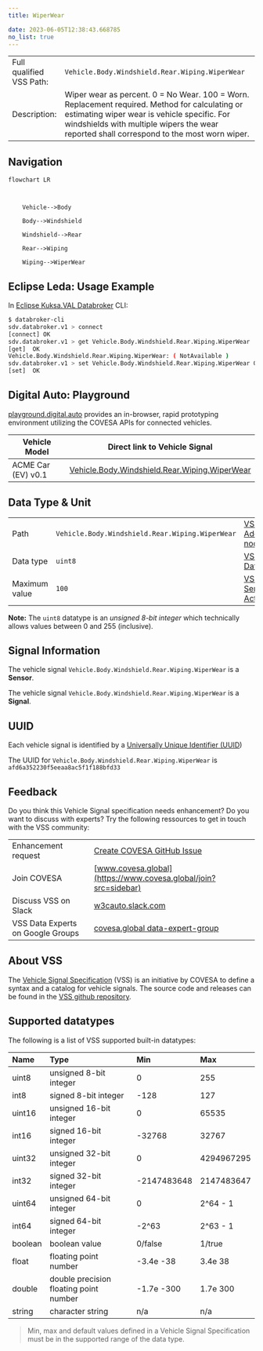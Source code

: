 ```yaml
---
title: WiperWear

date: 2023-06-05T12:38:43.668785
no_list: true
---
```



| | |
|---|---|
| Full qualified VSS Path: | `Vehicle.Body.Windshield.Rear.Wiping.WiperWear` |
| Description: | Wiper wear as percent. 0 = No Wear. 100 = Worn. Replacement required. Method for calculating or estimating wiper wear is vehicle specific. For windshields with multiple wipers the wear reported shall correspond to the most worn wiper. |

## Navigation

```mermaid
flowchart LR



    Vehicle-->Body

    Body-->Windshield

    Windshield-->Rear

    Rear-->Wiping

    Wiping-->WiperWear

```

## Eclipse Leda: Usage Example

In [Eclipse Kuksa.VAL Databroker](https://github.com/eclipse/kuksa.val/tree/master/kuksa_databroker) CLI:



```bash
$ databroker-cli
sdv.databroker.v1 > connect
[connect] OK
sdv.databroker.v1 > get Vehicle.Body.Windshield.Rear.Wiping.WiperWear
[get]  OK
Vehicle.Body.Windshield.Rear.Wiping.WiperWear: ( NotAvailable )
sdv.databroker.v1 > set Vehicle.Body.Windshield.Rear.Wiping.WiperWear 0
[set]  OK
```

## Digital Auto: Playground

[playground.digital.auto](http://digital.auto) provides an in-browser, rapid prototyping environment utilizing the COVESA APIs for connected vehicles. 

| Vehicle Model | Direct link to Vehicle Signal |
|---|---|
| ACME Car (EV) v0.1 | [Vehicle.Body.Windshield.Rear.Wiping.WiperWear](https://digitalauto.netlify.app/model/STLWzk1WyqVVLbfymb4f/cvi/list/Vehicle.Body.Windshield.Rear.Wiping.WiperWear/) |

## Data Type & Unit

| | | |
|---|---|---|
| Path | `Vehicle.Body.Windshield.Rear.Wiping.WiperWear` | [VSS: Addressing nodes](https://covesa.github.io/vehicle_signal_specification/rule_set/basics/) |
| Data type | `uint8` | [VSS: Datatypes](https://covesa.github.io/vehicle_signal_specification/rule_set/data_entry/data_types/) |
| Maximum value | `100` | [VSS: Sensors & Actuators](https://covesa.github.io/vehicle_signal_specification/rule_set/data_entry/sensor_actuator/) |

**Note:** The `uint8` datatype is an *unsigned 8-bit integer* which technically allows values between 0 and 255 (inclusive).













## Signal Information





The vehicle signal `Vehicle.Body.Windshield.Rear.Wiping.WiperWear` is a **Sensor**.

The vehicle signal `Vehicle.Body.Windshield.Rear.Wiping.WiperWear` is a **Signal**.



## UUID

Each vehicle signal is identified by a [Universally Unique Identifier (UUID](https://en.wikipedia.org/wiki/Universally_unique_identifier))

The UUID for `Vehicle.Body.Windshield.Rear.Wiping.WiperWear` is `afd6a352230f5eeaa8ac5f1f188bfd33`


## Feedback

Do you think this Vehicle Signal specification needs enhancement? Do you want to discuss with experts? Try the following ressources to get in touch with the VSS community:

| | |
|---|---|
| Enhancement request | [Create COVESA GitHub Issue](https://github.com/COVESA/vehicle_signal_specification/issues/new?body=Please+describe+your+feedback&title=Signal+feedback+Vehicle.Body.Windshield.Rear.Wiping.WiperWear) |
| Join COVESA | [www.covesa.global](https://www.covesa.global/join?src=sidebar) |
| Discuss VSS on Slack | [w3cauto.slack.com](http://w3cauto.slack.com/) |
| VSS Data Experts on Google Groups | [covesa.global data-expert-group](https://groups.google.com/a/covesa.global/g/data-expert-group) |

## About VSS

The [Vehicle Signal Specification](https://covesa.github.io/vehicle_signal_specification/) (VSS)
is an initiative by COVESA to define a syntax and a catalog for vehicle signals.
The source code and releases can be found in the [VSS github repository](https://github.com/COVESA/vehicle_signal_specification).

## Supported datatypes

The following is a list of VSS supported built-in datatypes:

Name       | Type                       | Min  | Max
:----------|:---------------------------|:-----|:---
uint8      | unsigned 8-bit integer     | 0    | 255
int8       | signed 8-bit integer       | -128 | 127
uint16     | unsigned 16-bit integer    |  0   | 65535
int16      | signed 16-bit integer      | -32768 | 32767
uint32     | unsigned 32-bit integer    | 0 | 4294967295
int32      | signed 32-bit integer      | -2147483648 | 2147483647
uint64     | unsigned 64-bit integer    | 0    | 2^64 - 1
int64      | signed 64-bit integer      | -2^63 | 2^63 - 1
boolean    | boolean value              | 0/false | 1/true
float      | floating point number      | -3.4e -38 | 3.4e 38
double     | double precision floating point number | -1.7e -300 | 1.7e 300
string     | character string           | n/a  | n/a

> Min, max and default values defined in a Vehicle Signal Specification must be in the supported range of the data type.
